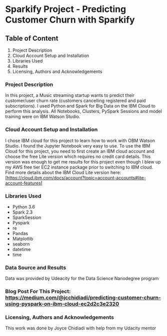 # Sparkify Project - Predicting Customer Churn with Sparkify

## Table of Content
1. Project Description
2. Cloud Account Setup and Installation
3. Libraries Used
4. Results
5. Licensing, Authors and Acknowledgements

### Project Description
In this project, a Music streaming startup wants to predict their customer/user churn rate (customers cancelling registered and paid subscriptions). I used Python and Spark for Big Data on the IBM Cloud to perform this analysis. All Notebooks, Clusters, PySpark Sessions and model training were on IBM Watson Studio.

### Cloud Account Setup and Installation
I chose IBM cloud for this project to learn how to work with OBM Watson Studio. I found the Jupyter Notebook very easy to use. To use the IBM Cloud for this project, you need to first create an IBM cloud account and choose the free Lite version which requires no credit card details. This version was enough to get me results for this project even though I blew up my AWS free tier EC2 instance package prior to switching to IBM cloud.
Find more details about the IBM Cloud Lite version here: [https://cloud.ibm.com/docs/account?topic=account-accounts#lite-account-features[

### Libraries Used
* Python 3.6
* Spark 2.3
* SparkSession
* Pyspark
* re
* Pandas
* Matplotlib
* seaborn
* datetime
* time


### Data Source and Results
Data was provided by Udeacity for the Data Science Nanodegree program

### Blog Post For This Project: https://medium.com/@jcchidiadi/predicting-customer-churn-using-pyspark-on-ibm-cloud-ec2d2c3e2320

### Licensing, Authors and Acknowledgements
This work was done by Joyce Chidiadi with help from my Udacity mentor
